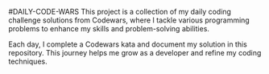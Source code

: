 #DAILY-CODE-WARS
This project is a collection of my daily coding challenge solutions from Codewars, where I tackle various programming problems to enhance my skills and problem-solving abilities.

Each day, I complete a Codewars kata and document my solution in this repository. This journey helps me grow as a developer and refine my coding techniques.
